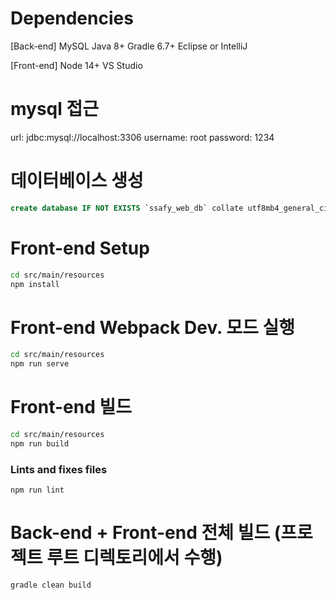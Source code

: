 

# Dependencies
[Back-end]
MySQL
Java 8+
Gradle 6.7+
Eclipse or IntelliJ

[Front-end]
Node 14+
VS Studio

# mysql 접근
url: jdbc:mysql://localhost:3306
username: root
password: 1234

# 데이터베이스 생성
```sql
create database IF NOT EXISTS `ssafy_web_db` collate utf8mb4_general_ci;
```

# Front-end Setup
```bash
cd src/main/resources 
npm install
```

# Front-end Webpack Dev. 모드 실행
```bash
cd src/main/resources 
npm run serve
```

# Front-end 빌드
```bash
cd src/main/resources 
npm run build
```

### Lints and fixes files
```
npm run lint
```


# Back-end + Front-end 전체 빌드 (프로젝트 루트 디렉토리에서 수행)
```bash
gradle clean build
```
